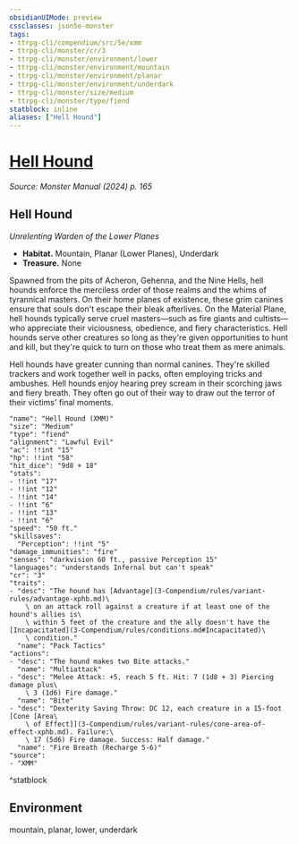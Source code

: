 ```yaml
---
obsidianUIMode: preview
cssclasses: json5e-monster
tags:
- ttrpg-cli/compendium/src/5e/xmm
- ttrpg-cli/monster/cr/3
- ttrpg-cli/monster/environment/lower
- ttrpg-cli/monster/environment/mountain
- ttrpg-cli/monster/environment/planar
- ttrpg-cli/monster/environment/underdark
- ttrpg-cli/monster/size/medium
- ttrpg-cli/monster/type/fiend
statblock: inline
aliases: ["Hell Hound"]
---
```

# [Hell Hound](3-Compendium\bestiary\fiend/hell-hound-xmm.md)
*Source: Monster Manual (2024) p. 165*  

## Hell Hound

*Unrelenting Warden of the Lower Planes*

- **Habitat.** Mountain, Planar (Lower Planes), Underdark  
- **Treasure.** None  

Spawned from the pits of Acheron, Gehenna, and the Nine Hells, hell hounds enforce the merciless order of those realms and the whims of tyrannical masters. On their home planes of existence, these grim canines ensure that souls don't escape their bleak afterlives. On the Material Plane, hell hounds typically serve cruel masters—such as fire giants and cultists—who appreciate their viciousness, obedience, and fiery characteristics. Hell hounds serve other creatures so long as they're given opportunities to hunt and kill, but they're quick to turn on those who treat them as mere animals.

Hell hounds have greater cunning than normal canines. They're skilled trackers and work together well in packs, often employing tricks and ambushes. Hell hounds enjoy hearing prey scream in their scorching jaws and fiery breath. They often go out of their way to draw out the terror of their victims' final moments.

```statblock
"name": "Hell Hound (XMM)"
"size": "Medium"
"type": "fiend"
"alignment": "Lawful Evil"
"ac": !!int "15"
"hp": !!int "58"
"hit_dice": "9d8 + 18"
"stats":
- !!int "17"
- !!int "12"
- !!int "14"
- !!int "6"
- !!int "13"
- !!int "6"
"speed": "50 ft."
"skillsaves":
  "Perception": !!int "5"
"damage_immunities": "fire"
"senses": "darkvision 60 ft., passive Perception 15"
"languages": "understands Infernal but can't speak"
"cr": "3"
"traits":
- "desc": "The hound has [Advantage](3-Compendium/rules/variant-rules/advantage-xphb.md)\
    \ on an attack roll against a creature if at least one of the hound's allies is\
    \ within 5 feet of the creature and the ally doesn't have the [Incapacitated](3-Compendium/rules/conditions.md#Incapacitated)\
    \ condition."
  "name": "Pack Tactics"
"actions":
- "desc": "The hound makes two Bite attacks."
  "name": "Multiattack"
- "desc": "Melee Attack: +5, reach 5 ft. Hit: 7 (1d8 + 3) Piercing damage plus\
    \ 3 (1d6) Fire damage."
  "name": "Bite"
- "desc": "Dexterity Saving Throw: DC 12, each creature in a 15-foot [Cone [Area\
    \ of Effect]](3-Compendium/rules/variant-rules/cone-area-of-effect-xphb.md). Failure:\
    \ 17 (5d6) Fire damage. Success: Half damage."
  "name": "Fire Breath (Recharge 5-6)"
"source":
- "XMM"
```
^statblock

## Environment

mountain, planar, lower, underdark